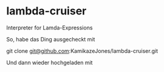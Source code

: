 # lambda-cruiser
Interpreter for Lamda-Expressions

So, habe das Ding ausgecheckt mit 

git clone git@github.com:KamikazeJones/lambda-cruiser.git

Und dann wieder hochgeladen mit

